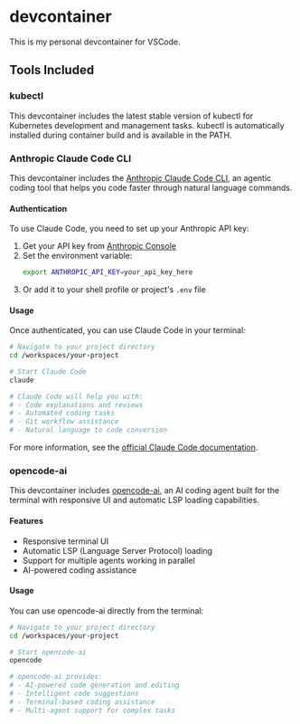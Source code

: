 # devcontainer

This is my personal devcontainer for VSCode.

## Tools Included

### kubectl

This devcontainer includes the latest stable version of kubectl for Kubernetes development and management tasks. kubectl is automatically installed during container build and is available in the PATH.

### Anthropic Claude Code CLI

This devcontainer includes the [Anthropic Claude Code CLI](https://github.com/anthropics/claude-code), an agentic coding tool that helps you code faster through natural language commands.

#### Authentication

To use Claude Code, you need to set up your Anthropic API key:

1. Get your API key from [Anthropic Console](https://console.anthropic.com/account/keys)
2. Set the environment variable:
   ```bash
   export ANTHROPIC_API_KEY=your_api_key_here
   ```
3. Or add it to your shell profile or project's `.env` file

#### Usage

Once authenticated, you can use Claude Code in your terminal:

```bash
# Navigate to your project directory
cd /workspaces/your-project

# Start Claude Code
claude

# Claude Code will help you with:
# - Code explanations and reviews
# - Automated coding tasks
# - Git workflow assistance
# - Natural language to code conversion
```

For more information, see the [official Claude Code documentation](https://docs.anthropic.com/en/docs/claude-code/overview).

### opencode-ai

This devcontainer includes [opencode-ai](https://www.npmjs.com/package/opencode-ai), an AI coding agent built for the terminal with responsive UI and automatic LSP loading capabilities.

#### Features

- Responsive terminal UI
- Automatic LSP (Language Server Protocol) loading
- Support for multiple agents working in parallel
- AI-powered coding assistance

#### Usage

You can use opencode-ai directly from the terminal:

```bash
# Navigate to your project directory
cd /workspaces/your-project

# Start opencode-ai
opencode

# opencode-ai provides:
# - AI-powered code generation and editing
# - Intelligent code suggestions
# - Terminal-based coding assistance
# - Multi-agent support for complex tasks
```
